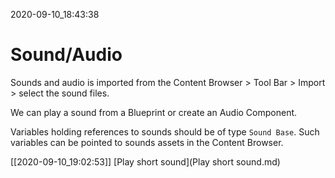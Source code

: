 2020-09-10_18:43:38

# Sound/Audio

Sounds and audio is imported from the Content Browser > Tool Bar > Import > select the sound files.

We can play a sound from a Blueprint or create an Audio Component.

Variables holding references to sounds should be of type `Sound Base`.
Such variables can be pointed to sounds assets in the Content Browser.


[[2020-09-10_19:02:53]] [Play short sound](Play short sound.md)